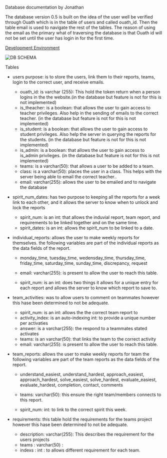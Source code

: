 Database documentation
by Jonathan

The database version 0.5 is built on the idea of the user well be verified through Ouath which is in the table of users and called ouath_id. Then the table email is used to navigate the rest of the tables. The reason of using the email as the primary what of traversing the database is that Ouath id will not be set until the user has login in for the first time.

[Development Environment](Database_User_Guide.md)

![DB SCHEMA](https://i.imgur.com/UANnVbm.png)

Tables 
- users purpose: is to store the users, link them to their reports, teams, login to the correct user, and receive emails.
	- ouath_id: is varchar (255): This hold the token return when a person logins in the the website.(in the database but feature is not for this is not implemented)
	- is_theacher: is a boolean: that allows the user to gain access to teacher privileges. Also help in the sending of emails to the correct teacher. (in the database but feature is not for this is not implemented)
	- is_student: is a boolean: that allows the user to gain access to student privileges. Also help the server in querying the reports for the students. (in the database but feature is not for this is not implemented)
	- is_admin: is a boolean: that allows the user to gain access to is_admin privileges. (in the database but feature is not for this is not implemented)
	- teams: is a varchar(50): that allows a user to be added to a team. 
	- class: is a varchar(50): places the user in a class. This helps with the server being able to email the correct teacher..
	- email: varchar(255): allows the user to be emailed and to navigate the database 


- spirit_num_dates: has two purpose to keeping all the reports for a week link to each other, and it allows the server to know when to unlock and lock the reports
	- spirit_num: is an int: that allows the induvial report, team report, and requirements  to be linked together and on the same time.
	- spirit_dates: is an int: allows the spirit_num to be linked to a date.
	
- individual_reports: allows the user to make weekly reports for themselves.
	  the following variables are part of the individual reports as the data fields of the report.
	- monday_time, tuesday_time, wedensday_time, thursday_time, friday_time, saturday_time, sunday_time, discrepancy, request
	
	- email: varchar(255): is present to allow the user to reach this table.
	- spirit_num: is an int: does two things it allows for a unique entry for each report and allows the server to know which report to save to.

- team_activities:  was to allow users to comment on teammates  however this hase been determined to not be adequate.
	- spirit_num: is an int: allows the the correct team report to 
	- activity_index: is an auto-indexing int: to provide a unique number per activaties
	- answer: is a varchar(255): the respond to a teammates stated activates 
	- teams: is an varchar(50): that links the team to the correct activity
	-  email: varchar(255): is present to allow the user to reach this table.

- team_reports: allows the user to make weekly reports for team
	   the following variables are part of the team reports as the data fields of the report.
	-  understand_easiest, understand_hardest, approach_easiest, approach_hardest, solve_easiest, solve_hardest, evaluate_easiest, evaluate_hardest, completion, contact, comments
	
	- teams: varchar(50): this ensure the right team/members connects to this report.
	- spirit_num: int: to link to the correct spirit this week.

- requirements: this table hold the requirements for the teams project however this hase been determined to not be adequate.
	- description: varchar(255):  This describes the requirement for the users projects 
	- teams : varchar(50) :
	- indexs : int : to allows different requirement for each team.



